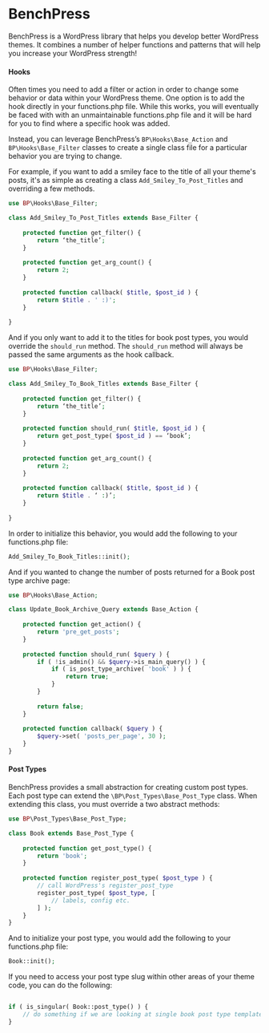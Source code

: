 # BenchPress

BenchPress is a WordPress library that helps you develop better WordPress themes. It combines a number of helper 
functions and patterns that will help you increase your WordPress strength!

#### Hooks

Often times you need to add a filter or action in order to change some behavior or data 
within your WordPress theme. One option is to add the hook directly in your functions.php file. 
While this works, you will eventually be faced with with an unmaintainable functions.php file and 
it will be hard for you to find where a specific hook was added. 

Instead, you can leverage BenchPress’s `BP\Hooks\Base_Action` and `BP\Hooks\Base_Filter` classes to create a 
single class file for a particular behavior you are trying to change. 

For example, if you want to add a smiley face to the title of all your theme's posts, it's as simple as creating
a class `Add_Smiley_To_Post_Titles` and overriding a few methods.

```php
use BP\Hooks\Base_Filter;

class Add_Smiley_To_Post_Titles extends Base_Filter {
	
	protected function get_filter() {
		return ‘the_title’;
	}
	
	protected function get_arg_count() {
		return 2;
	}
	
	protected function callback( $title, $post_id ) {
		return $title . ' :)';
	}
	
}
```

And if you only want to add it to the titles for book post types, you would override the `should_run` method. 
The `should_run` method will always be passed the same arguments as the hook callback.

```php
use BP\Hooks\Base_Filter;

class Add_Smiley_To_Book_Titles extends Base_Filter {
	
	protected function get_filter() {
		return ‘the_title’;
	}
	
	protected function should_run( $title, $post_id ) {
		return get_post_type( $post_id ) == ‘book’;
	}
	
	protected function get_arg_count() {
		return 2;
	}
	
	protected function callback( $title, $post_id ) {
		return $title . ‘ :)’;
	}
	
}
```

In order to initialize this behavior, you would add the following to your functions.php file:

```php
Add_Smiley_To_Book_Titles::init();
```

And if you wanted to change the number of posts returned for a Book post type archive page:

```php
use BP\Hooks\Base_Action;

class Update_Book_Archive_Query extends Base_Action {
    
    protected function get_action() {
        return 'pre_get_posts';
    }
    
    protected function should_run( $query ) {
        if ( !is_admin() && $query->is_main_query() ) {
            if ( is_post_type_archive( 'book' ) ) {
                return true;
            }
        }
        
        return false;
    }
    
    protected function callback( $query ) {
        $query->set( 'posts_per_page', 30 );
    }
}
```

#### Post Types

BenchPress provides a small abstraction for creating custom post types. Each post type can extend the `\BP\Post_Types\Base_Post_Type`
class. When extending this class, you must override a two abstract methods:

```php
use BP\Post_Types\Base_Post_Type;

class Book extends Base_Post_Type {
    
    protected function get_post_type() {
        return 'book';
    }
    
    protected function register_post_type( $post_type ) {
        // call WordPress's register_post_type
        register_post_type( $post_type, [
            // labels, config etc.
        ] );
    }
}
```

And to initialize your post type, you would add the following to your functions.php file:

```php
Book::init();
```

If you need to access your post type slug within other areas of your theme code, you can do the following:

```php

if ( is_singular( Book::post_type() ) {
    // do something if we are looking at single book post type template
}

```
